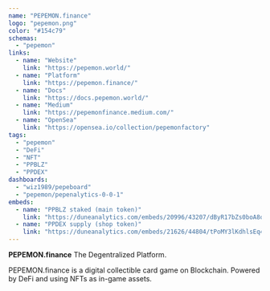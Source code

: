 ```yaml
---
name: "PEPEMON.finance"
logo: "pepemon.png"
color: "#154c79"
schemas:
  - "pepemon"
links:
  - name: "Website"
    link: "https://pepemon.world/"
  - name: "Platform"
    link: "https://pepemon.finance/"
  - name: "Docs"
    link: "https://docs.pepemon.world/"
  - name: "Medium"
    link: "https://pepemonfinance.medium.com/"
  - name: "OpenSea"
    link: "https://opensea.io/collection/pepemonfactory"
tags:
  - "pepemon"
  - "DeFi"
  - "NFT"
  - "PPBLZ"
  - "PPDEX"
dashboards:
  - "wiz1989/pepeboard"
  - "pepemon/pepenalytics-0-0-1"
embeds:
  - name: "PPBLZ staked (main token)"
    link: "https://duneanalytics.com/embeds/20996/43207/dByR17bZs0boA8oRFxPZwcbfmk7Vfgz3C4TFmskW" 
  - name: "PPDEX supply (shop token)"
    link: "https://duneanalytics.com/embeds/21626/44804/tPoMY3lKdhlsEq4oF1dZMza5JAHN3meOd2KcsKyK" 
---
```


**PEPEMON.finance** The Degentralized Platform.

PEPEMON.finance is a digital collectible card game on Blockchain. Powered by DeFi and using NFTs as in-game assets.
